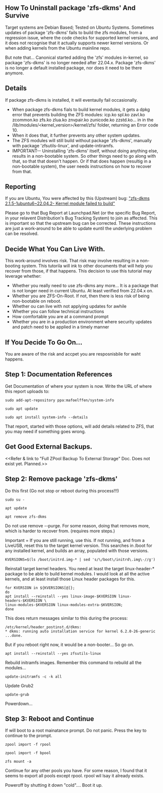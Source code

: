 ## How To Uninstall package 'zfs-dkms' And Survive

Target systems are Debian Based; Tested on Ubuntu Systems. Sometimes updates of package 'zfs-dkms' fails to build the zfs modules, from a regression issue, where the code checks for supported kernel versions, and it does not recognise that it actually supports newer kernel versions. Or when adding kernels from the Ubuntu mainline repo. 

But note that... Canonical started adding the 'zfs' modules in-kernel, so package 'zfs-dkms' is no longer needed after 22.04.x. Package 'zfs-dkms' is no longer a default installed package, nor does it need to be there anymore.

## Details
If package zfs-dkms is installed, it will eventaully fail occasionally.
- When package zfs-dkms fials to build kernel modules, it gets a dpkg error that prevents building the ZFS modules: icp.ko  spl.ko  zavl.ko  zcommon.ko  zfs.ko  zlua.ko  znvpair.ko  zunicode.ko  zzstd.ko... in in the /lib/modules/<kernel_version>/kernel/zfs/ folder, returning an Error code 10.
- When it does that, it further prevents any other system updates.
- The ZFS modules will still build without package 'zfs-dkms', manually with package 'zfsutils-linux', and update-intiramfs.
- IMPORTANT-- Uninstalling 'zfs-dkms' itself, without doing anything else, results in a non-bootable system. So other things need to go along with that, so that that doesn't happen. Or if that does happen (resultig in a non-bootable system), the user needs instructions on how to recover from that.


## Reporting 

If you are Ubuntu, You were affected by this (Upstream) bug: ["zfs-dkms 2.1.5-1ubuntu6~22.04.2- Kernel module failed to build"][1]

Please go to that Bug Report at Launchpad.Net (or the specific Bug Report, in your relavent Distribution's Bug Tracking System) to join as affected. This is important so that the upstream bug can be corrected. These instructions are just a work-around to be able to update euntil the underlying problem can be resolved.


## Decide What You Can Live With.

This work-around involves risk. That risk may involve resulting in a non-booting system. This tutorila will ink to other documents that will help you recover from those, if that happens. This decision to use this tutorial may leverage whether: 
- Whether you really need to use zfs-dkms any more... It is a package that is not longer need in current Ubuntu. At least verified from 22.04.x on.
- Whether you are ZFS-On-Root. If not, then there is less risk of being non-bootable on reboot.
- Whether ou can live with not applying updates for awhile 
- Whether you can follow technical instructions
- How comfortable you are at a command prompt
- Whether you are in a production environment where security updates and patch need to be applied in a timely manner


## If You Decide To Go On...
You are aware of the risk and accpet you are resposnisbile for waht happens.


## Step 1: Documentation References

Get Documentation of where your system is now. Write the URL of where this report uploads to: 

    sudo add-apt-repository ppa:mafoelffen/system-info
    
    sudo apt update
    
    sudo apt install system-info --details

That report, started with those options, will add details related to ZFS, that you may need if something goes wrong. 


## Get Good External Backups.

<<Refer & link to "Full ZPool Backup To External Storage" Doc. Does not exist yet. Planned.>>


## Step 2: Remove package 'zfs-dkms'

Do this first (Go not stop or reboot during this process!!!)

    sudo su -
    
    apt update
    
    apt remove zfs-dkms

Do not use remove --purge. For some reason, doing that removes more, which is harder to recover from. (requires more steps.)

Important = If you are still running, use this. If not running, and from a LiveUSB, reset this to the target kernel version. This searches in /boot for any installed kernel, and builds an array, populated with those versions.
    
    KVERSIONS=$(ls /boot/initrd.img-* | sed 's/\/boot\/initrd\.img\-//g')

Reinstall target kernel headers. You need at least the target linux-header-* package to be able to build kernel modules. I would look at all the active kernels, and at least install those Linux header packages for this.

    for KVERSION in ${KVERSIONS[@]};
    do
    apt install --reinstall --yes linux-image-$KVERSION linux-headers-$KVERSION \
    linux-modules-$KVERSION linux-modules-extra-$KVERSION;
    done

This does return messages similar to this during the process:

    /etc/kernel/header_postinst.d/dkms:
    * dkms: running auto installation service for kernel 6.2.0-26-generic
    ...done.

But if you reboot right now, it would be a non-booter... So go on.

    apt install --reinstall --yes zfsutils-linux

Rebuild initramfs images. Remember this command to rebuild all the modules...

    update-initramfs -c -k all

Update Grub2
    
    update-grub

Powerdown...

## Step 3: Reboot and Continue
If will boot to a root mainatance prompt. Do not panic. Press the <Enter> key to continue to the prompt.

    zpool import -f rpool

    zpool import -f bpool

    zfs mount -a

Continue for any other pools you have. For some reason, I found that it seems to export all pools except rpool. rpool wil lsay it already exists.

Poweroff by shutting it down "cold".... Boot it up.


[1]: https://bugs.launchpad.net/ubuntu/+source/zfs-linux/+bug/2044630
